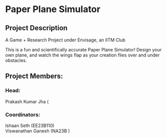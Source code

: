# Paper Plane Simulator
## Project Description
 A Game + Research Project under Envisage, an IITM Club

 This is a fun and scientifically accurate Paper Plane Simulator! Design your own plane, and watch the wings flap as your creation flies over and under obstacles.

## Project Members:   
### Head:
 Prakash Kumar Jha (  
### Coordinators:  
 Ishaan Seth (EE23B110)  
 Viswanathan Ganesh (NA23B   )  
